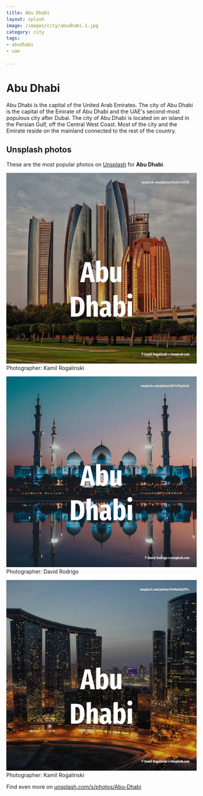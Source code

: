 ```yaml
---
title: Abu Dhabi
layout: splash
image: /images/city/abudhabi.1.jpg
category: city
tags:
- abudhabi
- uae

---
```

# Abu Dhabi

Abu Dhabi  is the capital of the United Arab Emirates. The city of Abu Dhabi is the capital of the Emirate of Abu Dhabi and the UAE's second-most populous  city after Dubai.  The city of Abu Dhabi is located on an island in the Persian Gulf, off the Central West Coast. Most of the city and the Emirate reside on the mainland connected to the rest of the country. 

 
## Unsplash photos
These are the most popular photos on [Unsplash](https://unsplash.com) for **Abu Dhabi**.
 
![Abu Dhabi](/images/city/abudhabi.1.jpg)
Photographer:  Kamil Rogalinski
 
![Abu Dhabi](/images/city/abudhabi.2.jpg)
Photographer:  David Rodrigo
 
![Abu Dhabi](/images/city/abudhabi.3.jpg)
Photographer:  Kamil Rogalinski
 
Find even more on [unsplash.com/s/photos/Abu-Dhabi](https://unsplash.com/s/photos/Abu-Dhabi)
 

